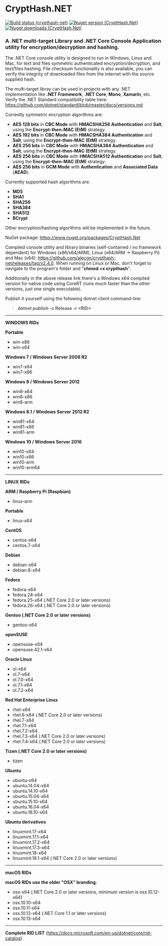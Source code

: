 # CryptHash.NET 
[![Build status (crypthash-net)](https://travis-ci.org/alecgn/crypthash-net.svg?branch=master)](https://travis-ci.org/alecgn/crypthash-net) [![Nuget version (CryptHash.Net)](https://img.shields.io/nuget/v/CryptHash.Net)](https://nuget.org/packages/CryptHash.Net) [![Nuget downloads (CryptHash.Net)](https://img.shields.io/nuget/dt/CryptHash.Net)](https://nuget.org/packages/CryptHash.Net)

### A .NET multi-target Library and .NET Core Console Application utility for encryption/decryption and hashing.

The .NET Core console utility is designed to run in Windows, Linux and Mac, for text and files symmetric authenticated encryption/decryption, and text/files hashing. File checksum functionality is also available, you can verify the integrity of downloaded files from the internet with the source supplied hash.

The multi-target libray can be used in projects with any .NET implementation like **.NET Framework**, **.NET Core**, **Mono**, **Xamarin**, etc. Verify the .NET Standard compatibility table here: https://github.com/dotnet/standard/blob/master/docs/versions.md

Currently symmetric encryption algorithms are:  
* **AES 128 bits** in **CBC Mode** with **HMACSHA256 Authentication** and **Salt**, using the **Encrypt-then-MAC (EtM)** strategy.  
* **AES 192 bits** in **CBC Mode** with **HMACSHA384 Authentication** and **Salt**, using the **Encrypt-then-MAC (EtM)** strategy.
* **AES 256 bits** in **CBC Mode** with **HMACSHA384 Authentication** and **Salt**, using the **Encrypt-then-MAC (EtM)** strategy.
* **AES 256 bits** in **CBC Mode** with **HMACSHA512 Authentication** and **Salt**, using the **Encrypt-then-MAC (EtM)** strategy.
* **AES 256 bits** in **GCM Mode** with **Authentication** and **Associated Data** (**AEAD**).

Currently supported hash algorithms are:  
* **MD5**  
* **SHA1**  
* **SHA256**  
* **SHA384**  
* **SHA512**  
* **BCrypt**

Other encryption/hashing algorithms will be implemented in the future.

NuGet package: https://www.nuget.org/packages/CryptHash.Net

Compiled console utility and library binaries (self-contained / no framework dependent) for Windows (x86/x64/ARM), Linux (x64/ARM -> Raspberry Pi) and Mac (x64): https://github.com/alecgn/crypthash-net/releases/tag/v2.4.0. When running on Linux or Mac, don't forget to navigate to the program's folder and "**chmod +x crypthash**".

Additionally in the above release link there's a Windows x64 compiled version for native code using CoreRT (runs much faster than the other versions, just one single executable).

Publish it yourself using the following dotnet client command-line:

>**dotnet publish -c Release -r \<RID\>**
--------------------------------------------------
**WINDOWS RIDs**

**Portable**
- win-x86
- win-x64

**Windows 7 / Windows Server 2008 R2**
- win7-x64
- win7-x86

**Windows 8 / Windows Server 2012**
- win8-x64
- win8-x86
- win8-arm

**Windows 8.1 / Windows Server 2012 R2**
- win81-x64
- win81-x86
- win81-arm

**Windows 10 / Windows Server 2016**
- win10-x64
- win10-x86
- win10-arm
- win10-arm64

--------------------------------------------------

**LINUX RIDs**

**ARM / Raspberry Pi (Raspbian)**
- linux-arm

**Portable**
- linux-x64

**CentOS**
- centos-x64
- centos.7-x64

**Debian**
- debian-x64
- debian.8-x64

**Fedora**
- fedora-x64
- fedora.24-x64
- fedora.25-x64 (.NET Core 2.0 or later versions)
- fedora.26-x64 (.NET Core 2.0 or later versions)

**Gentoo (.NET Core 2.0 or later versions)**
- gentoo-x64

**openSUSE**
- opensuse-x64
- opensuse.42.1-x64

**Oracle Linux**
- ol-x64
- ol.7-x64
- ol.7.0-x64
- ol.7.1-x64
- ol.7.2-x64

**Red Hat Enterprise Linux**
- rhel-x64
- rhel.6-x64 (.NET Core 2.0 or later versions)
- rhel.7-x64
- rhel.7.1-x64
- rhel.7.2-x64
- rhel.7.3-x64 (.NET Core 2.0 or later versions)
- rhel.7.4-x64 (.NET Core 2.0 or later versions)

**Tizen (.NET Core 2.0 or later versions)**
- tizen

**Ubuntu**
- ubuntu-x64
- ubuntu.14.04-x64
- ubuntu.14.10-x64
- ubuntu.15.04-x64
- ubuntu.15.10-x64
- ubuntu.16.04-x64
- ubuntu.16.10-x64

**Ubuntu derivatives**
- linuxmint.17-x64
- linuxmint.17.1-x64
- linuxmint.17.2-x64
- linuxmint.17.3-x64
- linuxmint.18-x64
- linuxmint.18.1-x64 (.NET Core 2.0 or later versions)

--------------------------------------------------

**macOS RIDs**

**macOS RIDs use the older "OSX" branding.**
- osx-x64 (.NET Core 2.0 or later versions, minimum version is osx.10.12-x64)
- osx.10.10-x64
- osx.10.11-x64
- osx.10.12-x64 (.NET Core 1.1 or later versions)
- osx.10.13-x64

--------------------------------------------------

**Complete RID LIST**
(https://docs.microsoft.com/en-us/dotnet/core/rid-catalog)
